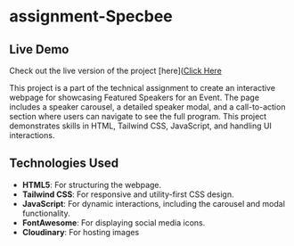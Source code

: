 # assignment-Specbee

## Live Demo

Check out the live version of the project [here]([Click Here](https://specbeeassgnment.netlify.app/)
 
This project is a part of the technical assignment to create an interactive webpage for showcasing Featured Speakers for an Event. The page includes a speaker carousel, a detailed speaker modal, and a call-to-action section where users can navigate to see the full program. This project demonstrates skills in HTML, Tailwind CSS, JavaScript, and handling UI interactions.

## Technologies Used

- **HTML5**: For structuring the webpage.
- **Tailwind CSS**: For responsive and utility-first CSS design.
- **JavaScript**: For dynamic interactions, including the carousel and modal functionality.
- **FontAwesome**: For displaying social media icons.
- **Cloudinary**: For hosting images
